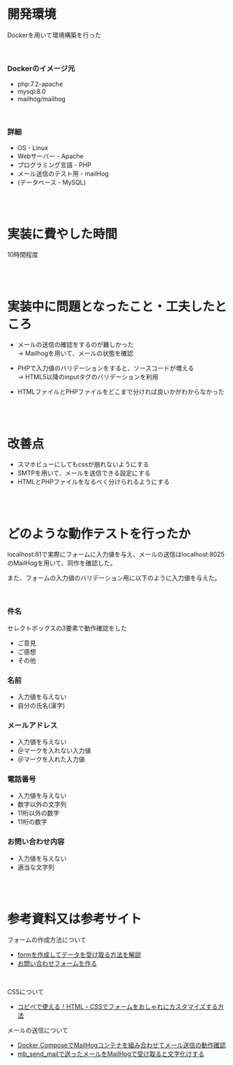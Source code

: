 # 開発環境

Dockerを用いて環境構築を行った

<br>

### Dockerのイメージ元
* php:7.2-apache
* mysql:8.0
* mailhog/mailhog

<br>

### 詳細
* OS - Linux
* Webサーバー - Apache
* プログラミング言語 - PHP
* メール送信のテスト用 - mailHog
* (データベース - MySQL)

<br><br>

# 実装に費やした時間

10時間程度

<br><br>

# 実装中に問題となったこと・工夫したところ

* メールの送信の確認をするのが難しかった<br>
→ Mailhogを用いて、メールの状態を確認

* PHPで入力値のバリデーションをすると、ソースコードが増える<br>
→ HTML5以降のinputタグのバリデーションを利用

* HTMLファイルとPHPファイルをどこまで分ければ良いかがわからなかった

<br><br>

# 改善点

* スマホビューにしてもcssが崩れないようにする
* SMTPを用いて、メールを送信できる設定にする
* HTMLとPHPファイルをなるべく分けられるようにする


<br><br>

# どのような動作テストを行ったか

localhost:81で実際にフォームに入力値を与え、メールの送信はlocalhost:8025のMailHogを用いて、同作を確認した。

また、フォームの入力値のバリデーション用に以下のように入力値を与えた。

<br>

### 件名
セレクトボックスの3要素で動作確認をした
* ご意見
* ご感想
* その他

### 名前
* 入力値を与えない
* 自分の氏名(漢字)

### メールアドレス
* 入力値を与えない
* ＠マークを入れない入力値
* ＠マークを入れた入力値

### 電話番号
* 入力値を与えない
* 数字以外の文字列
* 11桁以外の数字
* 11桁の数字

### お問い合わせ内容
* 入力値を与えない
* 適当な文字列

<br><br>

# 参考資料又は参考サイト
フォームの作成方法について
* [formを作成してデータを受け取る方法を解説](https://webukatu.com/wordpress/blog/33637/)
* [お問い合わせフォームを作る](https://gray-code.com/php/make-the-form-introduction/)

<br>

CSSについて
* [コピペで使える！HTML・CSSでフォームをおしゃれにカスタマイズする方法](https://moshashugyo.com/media/css-form-customize)

メールの送信について
* [Docker ComposeでMailHogコンテナを組み合わせてメール送信の動作確認](https://zenn.dev/qljmssqh/articles/5e38a3c9123018)
* [mb_send_mailで送ったメールをMailHogで受け取ると文字化けする](https://teratail.com/questions/318732)

